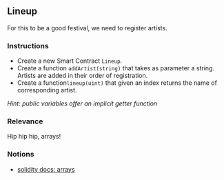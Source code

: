 ## Lineup

For this to be a good festival, we need to register artists.

### Instructions

- Create a new Smart Contract `Lineup`.
- Create a function `addArtist(string)` that takes as parameter a string. Artists are added in their order of registration.
- Create a function`lineup(uint)` that given an index returns the name of corresponding artist.

*Hint: public variables offer an implicit getter function*

### Relevance

Hip hip hip, arrays!

### Notions

- [solidity docs: arrays](https://docs.soliditylang.org/en/v0.8.4/types.html#arrays)

